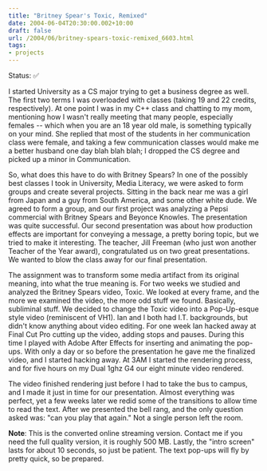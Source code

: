 ```yaml
---
title: "Britney Spear's Toxic, Remixed"
date: 2004-06-04T20:30:00.002+10:00
draft: false
url: /2004/06/britney-spears-toxic-remixed_6603.html
tags: 
- projects
---
```


Status:  ✅ 
  

I started University as a CS major trying to get a business degree as well. The first two terms I was overloaded with classes (taking 19 and 22 credits, respectively). At one point I was in my C++ class and chatting to my mom, mentioning how I wasn't really meeting that many people, especially females -- which when you are an 18 year old male, is something typically on your mind. She replied that most of the students in her communication class were female, and taking a few communication classes would make me a better husband one day blah blah blah; I dropped the CS degree and picked up a minor in Communication.

So, what does this have to do with Britney Spears? In one of the possibly best classes I took in University, Media Literacy, we were asked to form groups and create several projects. Sitting in the back near me was a girl from Japan and a guy from South America, and some other white dude. We agreed to form a group, and our first project was analyzing a Pepsi commercial with Britney Spears and Beyonce Knowles. The presentation was quite successful. Our second presentation was about how production effects are important for conveying a message, a pretty boring topic, but we tried to make it interesting. The teacher, Jill Freeman (who just won another Teacher of the Year award), congratulated us on two great presentations. We wanted to blow the class away for our final presentation.

The assignment was to transform some media artifact from its original meaning, into what the true meaning is. For two weeks we studied and analyzed the Britney Spears video, Toxic. We looked at every frame, and the more we examined the video, the more odd stuff we found. Basically, subliminal stuff. We decided to change the Toxic video into a Pop-Up-esque style video (reminiscent of VH1). Ian and I both had I.T. backgrounds, but didn't know anything about video editing. For one week Ian hacked away at Final Cut Pro cutting up the video, adding stops and pauses. During this time I played with Adobe After Effects for inserting and animating the pop-ups. With only a day or so before the presentation he gave me the finalized video, and I started hacking away. At 3AM I started the rendering process, and for five hours on my Dual 1ghz G4 our eight minute video rendered.

The video finished rendering just before I had to take the bus to campus, and I made it just in time for our presentation. Almost everything was perfect, yet a few weeks later we redid some of the transitions to allow time to read the text. After we presented the bell rang, and the only question asked was: "can you play that again." Not a single person left the room.

**Note**: This is the converted online streaming version. Contact me if you need the full quality version, it is roughly 500 MB. Lastly, the "intro screen" lasts for about 10 seconds, so just be patient. The text pop-ups will fly by pretty quick, so be prepared.